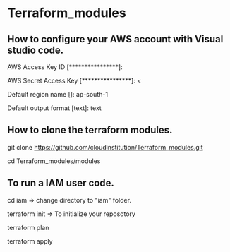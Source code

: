 # Terraform_modules

## How to configure your AWS account with Visual studio code. 
  AWS Access Key ID [****************]: <your AWS account AWS Access >
  
  AWS Secret Access Key [****************]: <<your AWS account AWS Secret key>     
  
  Default region name []: ap-south-1 
  
  Default output format [text]: text
 
## How to clone the terraform modules.

  git clone  https://github.com/cloudinstitution/Terraform_modules.git    
  
  cd Terraform_modules/modules

## To run a IAM user code. 
   cd iam                         => change directory to "iam" folder. 
   
   terraform init                 => To initialize your reposotory 
   
   terraform plan 
   
   terraform apply 
   

   
  
